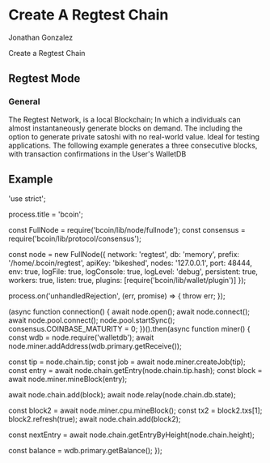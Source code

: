 # Create A Regtest Chain

Jonathan Gonzalez

Create a Regtest Chain

## Regtest Mode
### General

The Regtest Network, is a local Blockchain; In which a individuals can almost instantaneously generate blocks on demand.
The including the option to generate private satoshi with no real-world value. Ideal for testing applications.
The following example generates a three consecutive blocks, with transaction confirmations in the User's WalletDB

## Example 
'use strict';

process.title = 'bcoin';

const FullNode = require('bcoin/lib/node/fullnode');
const consensus = require('bcoin/lib/protocol/consensus');

const node = new FullNode({
  network: 'regtest',
  db: 'memory',
  prefix: '/home/.bcoin/regtest',
  apiKey: 'bikeshed',
  nodes: '127.0.0.1',
  port: 48444,
  env: true,
  logFile: true,
  logConsole: true,
  logLevel: 'debug',
  persistent: true,
  workers: true,
  listen: true,
  plugins: [require('bcoin/lib/wallet/plugin')]
});

process.on('unhandledRejection', (err, promise) => {
  throw err;
});

(async function connection() {
  await node.open();
  await node.connect();
  await node.pool.connect();
  node.pool.startSync();
  consensus.COINBASE_MATURITY = 0;
})().then(async function miner() {
  const wdb = node.require('walletdb');
  await node.miner.addAddress(wdb.primary.getReceive());

  const tip = node.chain.tip;
  const job = await node.miner.createJob(tip);
  const entry = await node.chain.getEntry(node.chain.tip.hash);
  const block = await node.miner.mineBlock(entry);

  await node.chain.add(block);
  await node.relay(node.chain.db.state);

  const block2 = await node.miner.cpu.mineBlock();
  const tx2 = block2.txs[1];
  block2.refresh(true);
  await node.chain.add(block2);

  const nextEntry = await node.chain.getEntryByHeight(node.chain.height);

  const balance = wdb.primary.getBalance();
});

